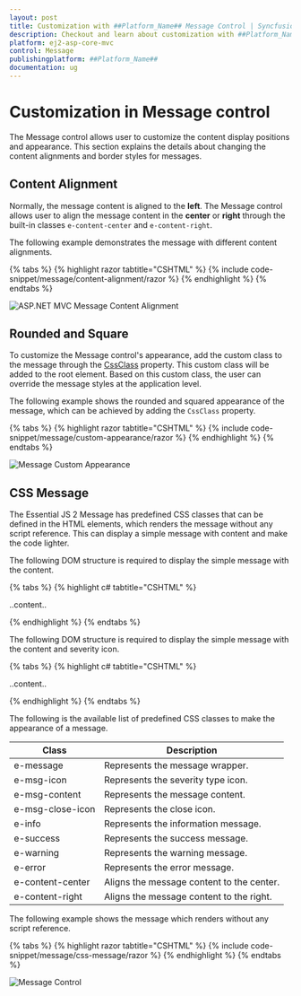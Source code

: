 ```yaml
---
layout: post
title: Customization with ##Platform_Name## Message Control | Syncfusion
description: Checkout and learn about customization with ##Platform_Name## Message control of Syncfusion Essential JS 2 and more details.
platform: ej2-asp-core-mvc
control: Message
publishingplatform: ##Platform_Name##
documentation: ug
---
```


# Customization in Message control

The Message control allows user to customize the content display positions and appearance. This section explains the details about changing the content alignments and border styles for messages.

## Content Alignment

Normally, the message content is aligned to the **left**. The Message control allows user to align the message content in the **center** or **right** through the built-in classes `e-content-center` and `e-content-right`.

The following example demonstrates the message with different content alignments.

{% tabs %}
{% highlight razor tabtitle="CSHTML" %}
{% include code-snippet/message/content-alignment/razor %}
{% endhighlight %}
{% endtabs %}

![ASP.NET MVC Message Content Alignment](images/message-content-alignment.png)

## Rounded and Square

To customize the Message control's appearance, add the custom class to the message through the [CssClass](https://help.syncfusion.com/cr/aspnetmvc-js2/Syncfusion.EJ2.Notifications.Message.html#Syncfusion_EJ2_Notifications_Message_CssClass) property. This custom class will be added to the root element. Based on this custom class, the user can override the message styles at the application level.

The following example shows the rounded and squared appearance of the message, which can be achieved by adding the `CssClass` property.

{% tabs %}
{% highlight razor tabtitle="CSHTML" %}
{% include code-snippet/message/custom-appearance/razor %}
{% endhighlight %}
{% endtabs %}

![Message Custom Appearance](images/message-rounded-square.png)

## CSS Message

The Essential JS 2 Message has predefined CSS classes that can be defined in the HTML elements, which renders the message without any script reference. This can display a simple message with content and make the code lighter.

The following DOM structure is required to display the simple message with the content.

{% tabs %}
{% highlight c# tabtitle="CSHTML" %}

<div class="e-message">
    <div class="e-msg-content">..content..</div>
</div>

{% endhighlight %}
{% endtabs %}

The following DOM structure is required to display the simple message with the content and severity icon.

{% tabs %}
{% highlight c# tabtitle="CSHTML" %}

<div class="e-message">
    <span class="e-msg-icon"></span>
    <div class="e-msg-content">..content..</div>
</div>

{% endhighlight %}
{% endtabs %}

The following is the available list of predefined CSS classes to make the appearance of a message.

| Class | Description |
| -------- | -------- |
| e-message | Represents the message wrapper. |
| e-msg-icon | Represents the severity type icon. |
| e-msg-content | Represents the message content. |
| e-msg-close-icon | Represents the close icon. |
| e-info | Represents the information message. |
| e-success | Represents the success message. |
| e-warning | Represents the warning message. |
| e-error | Represents the error message. |
| e-content-center | Aligns the message content to the center. |
| e-content-right | Aligns the message content to the right. |

The following example shows the message which renders without any script reference.

{% tabs %}
{% highlight razor tabtitle="CSHTML" %}
{% include code-snippet/message/css-message/razor %}
{% endhighlight %}
{% endtabs %}

![Message Control](images/message-default.png)